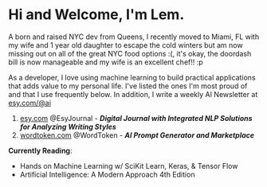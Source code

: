 # Hi and Welcome, I'm Lem. 

A born and raised NYC dev from Queens, I recently moved to Miami, FL with my wife and 1 year old daughter to escape the cold winters but am now missing out on all of the great NYC food options :(, it's okay, the doordash bill is now manageable and my wife is an excellent chef!! :p


As a developer, I love using machine learning to build practical applications that adds value to my personal life. I've listed the ones I'm most proud of and that I use frequently below. In addition, I write a weekly AI Newsletter at [esy.com/@ai][EsyEdu]


1. [esy.com][EsyHome] @EsyJournal - ***Digital Journal with Integrated NLP Solutions for Analyzing Writing Styles***
2. [wordtoken.com][WordTokenHome] @WordToken - ***AI Prompt Generator and Marketplace***
<!-- 3. [BankofDeFi.com][BankofDeFiHome] @BankofDeFi - ***Hybrid Fintech Software*** -->


**Currently Reading**:
* Hands on Machine Learning w/ SciKit Learn, Keras, & Tensor Flow
* Artificial Intelligence: A Modern Approach 4th Edition



[EsyHome]: https://www.esy.com/
[EsyEdu]: https://www.esy.com/@ai
[WordTokenHome]: https://www.wordtoken.com
[BankofDeFiHome]: https://www.bankofdefi.com
[TwitterProfile]: https://twitter.com/EsyJournal
